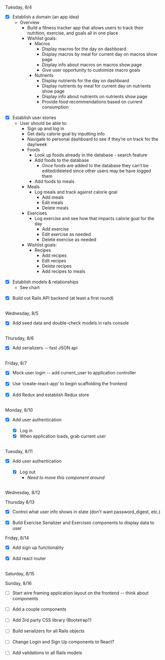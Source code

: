 Tuesday, 8/4

- [x] Establish a domain (an app idea)
    * Overview
      * Build a fitness tracker app that allows users to track their nutrition, exercise, and goals all in one place
      * Wishlist goals:
        * Macros
          * Display macros for the day on dashboard
          * Display macros by meal for current day on macros show page
          * Display info about macros on macros show page
          * Give user opportunity to customize macro goals
        * Nutrients
          * Display nutrients for the day on dashboard
          * Display nutrients by meal for current day on nutrients show page
          * Display info about nutrients on nutrients show page
          * Provide food recommendations based on current consumption
<br><br>
- [x] Establish user stories
    * User should be able to:
      * Sign up and log in
      * Get daily calorie goal by inputting info
      * Navigate to personal dashboard to see if they’re on track for the day/week
      * Foods
        * Look up foods already in the database - search feature
        * Add foods to the database
          * Once foods are added to the database they can’t be edited/deleted since other users may be have logged them
        * Add foods to meals
      * Meals
        * Log meals and track against calorie goal
          * Add meals
          * Edit meals
          * Delete meals
      * Exercises
        * Log exercise and see how that impacts calorie goal for the day
          * Add exercise
          * Edit exercise as needed
          * Delete exercise as needed
      * Wishlist goals:
        * Recipes
          * Add recipes
          * Edit recipes
          * Delete recipes
          * Add recipes to meals
<br><br>
- [x] Establish models & relationships
    * See chart
<br><br>
- [x] Build out Rails API backend (at least a first round)
<br><br>

Wednesday, 8/5
- [x] Add seed data and double-check models in rails console
<br><br>

Thursday, 8/6
- [x] Add serializers -- fast JSON api
<br><br>

Friday, 8/7
- [x] Mock user login -- add current_user to application controller
<br><br>
- [x] Use ‘create-react-app’ to begin scaffolding the frontend
<br><br>
- [x] Add Redux and establish Redux store
<br><br>

Monday, 8/10
- [x] Add user authentication
<br><br>
  - [x] Log in
  - [x] When application loads, grab current user
<br><br>

Tuesday, 8/11
- [x] Add user authentication
<br><br>
  - [x] Log out
    - *Need to move this component around*
<br><br>

Wednesday, 8/12

Thursday 8/13
- [x] Control what user info shows in state (don't want password_digest, etc.)
<br><br>
- [x] Build Exercise Serializer and Exercises components to display data to user

Friday, 8/14
- [x] Add sign up functionality
<br><br>
- [x] Add react router
<br><br>

Saturday, 8/15

Sunday, 8/16
- [ ] Start wire framing application layout on the frontend -- think about components
<br><br>
- [ ] Add a couple components
<br><br>
- [ ] Add 3rd party CSS library (Bootstrap?)
<br><br>
- [ ] Build serializers for all Rails objects
<br><br>
- [ ] Change Login and Sign Up components to React?
<br><br>
- [ ] Add validations to all Rails models
<br><br>
